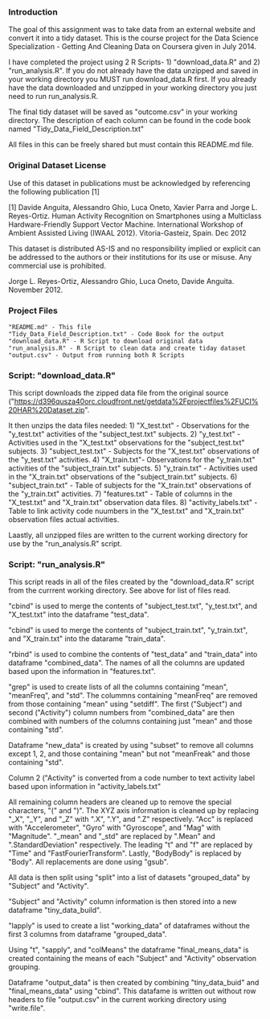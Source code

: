 ### Introduction

The goal of this assignment was to take data from an external website
and convert it into a tidy dataset. This is the course project for the
Data Science Specialization - Getting And Cleaning Data on Coursera
given in July 2014.

I have completed the project using 2 R Scripts- 1) "download_data.R"
and 2) "run_analysis.R". If you do not already have the data unzipped
and saved in your working directory you MUST run download_data.R 
first. If you already have the data downloaded and unzipped in your 
working directory you just need to run run_analysis.R. 

The final tidy dataset will be saved as "outcome.csv" in your working 
directory. The description of each column can be found in the code
book named "Tidy_Data_Field_Description.txt"

All files in this can be freely shared but must contain this README.md
file.

### Original Dataset License 
Use of this dataset in publications must be acknowledged by 
referencing the following publication [1] 

[1] Davide Anguita, Alessandro Ghio, Luca Oneto, Xavier Parra and 
Jorge L. Reyes-Ortiz. Human Activity Recognition on Smartphones using 
a Multiclass Hardware-Friendly Support Vector Machine. International 
Workshop of Ambient Assisted Living (IWAAL 2012). Vitoria-Gasteiz, 
Spain. Dec 2012

This dataset is distributed AS-IS and no responsibility implied or 
explicit can be addressed to the authors or their institutions for its 
use or misuse. Any commercial use is prohibited.

Jorge L. Reyes-Ortiz, Alessandro Ghio, Luca Oneto, Davide Anguita. 
November 2012.

### Project Files
	"README.md" - This file
	"Tidy_Data_Field_Description.txt" - Code Book for the output
	"download_data.R" - R Script to download original data
	"run_analysis.R" - R Script to clean data and create tiday dataset
	"output.csv" - Output from running both R Scripts
	
### Script: "download_data.R"

This script downloads the zipped data file from the original source
("https://d396qusza40orc.cloudfront.net/getdata%2Fprojectfiles%2FUCI%20HAR%20Dataset.zip".

It then unzips the data files needed:
	1) "X_test.txt" - Observations for the "y_test.txt" activities of
	   the "subject_test.txt" subjects.
	2) "y_test.txt" - Activities used in the "X_test.txt" observations
	   for the "subject_test.txt" subjects.
	3) "subject_test.txt" - Subjects for the "X_test.txt" observations 
	   of the "y_test.txt" activities.
	4) "X_train.txt"- Observations for the "y_train.txt" activities of
	   the "subject_train.txt" subjects.
	5) "y_train.txt" - Activities used in the "X_train.txt" observations
	   of the "subject_train.txt" subjects.
	6) "subject_train.txt" - Table of subjects for the "X_train.txt"
	   observations of the "y_train.txt" activities.
	7) "features.txt" - Table of columns in the "X_test.txt" and
	   "X_train.txt" observation data files.
	8) "activity_labels.txt" - Table to link activity code nuumbers in 
	   the "X_test.txt" and "X_train.txt" observation files actual
	   activities.

Laastly, all unzipped files are written to the current working directory
for use by the "run_analysis.R" script.

### Script: "run_analysis.R"

This script reads in all of the files created by the "download_data.R"
script from the currrent working directory. See above for list of files
read.

"cbind" is used to merge the contents of "subject_test.txt", 
"y_test.txt", and "X_test.txt" into the dataframe "test_data". 

"cbind" is used to merge the contents of "subject_train.txt", 
"y_train.txt", and "X_train.txt" into the datarame "train_data". 

"rbind" is used to combine the contents of "test_data" and 
"train_data" into dataframe "combined_data". The names of all the
columns are updated based upon the information in "features.txt".

"grep" is used to create lists of all the columns containing "mean",
"meanFreq", and "std". The colummns containing "meanFreq" are removed
from those containing "mean" using "setdiff". The first ("Subject") and
second ("Activity") column numbers from "combined_data" are then 
combined with numbers of the columns containing just "mean" and those
containing "std".

Dataframe "new_data" is created by using "subset" to remove all columns
except 1, 2, and those containing "mean" but not "meanFreak" and those
containing "std".

Column 2 ("Activity" is converted from a code number to text activity
label based upon information in "activity_labels.txt"

All remaining column headers are cleaned up to remove the special
characters, "(" and ")". The XYZ axis information is cleaned up by
replacing "_X", "_Y", and "_Z" with ".X", ".Y", and ".Z" respectively.
"Acc" is replaced with "Accelerometer", "Gyro" with "Gyroscope", and
"Mag" with "Magnitude". "_mean" and "_std" are replaced by ".Mean" and
".StandardDeviation" respectively. The leading "t" and "f" are replaced
by "Time" and "FastFourierTransform". Lastly, "BodyBody" is replaced by
"Body". All replacements are done using "gsub".

All data is then split using "split" into a list of datasets 
"grouped_data" by "Subject" and "Activity". 

"Subject" and "Activity" column information is then stored into a new
dataframe "tiny_data_build".

"lapply" is used to create a list "working_data" of dataframes without
the first 3 columns  from dataframe "grouped_data". 

Using "t", "sapply", and "colMeans" the dataframe "final_means_data" 
is created containing the means of each "Subject" and "Activity" 
observation grouping.

Dataframe "output_data" is then created by combining "tiny_data_buid"
and "final_means_data" using "cbind". This datafame is written out
without row headers to file "output.csv" in the current working 
directory using "write.file".
